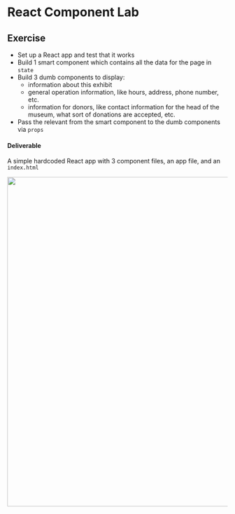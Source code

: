 # React Component Lab

## Exercise

- Set up a React app and test that it works
- Build 1 smart component which contains all the data for the page in `state`
- Build 3 dumb components to display:
  + information about this exhibit
  + general operation information, like hours, address, phone number, etc.
  + information for donors, like contact information for the head of the museum, what sort of donations are accepted, etc.
- Pass the relevant from the smart component to the dumb components via `props`

#### Deliverable

A simple hardcoded React app with 3 component files, an app file, and an `index.html`

<img width="752" src="https://cloud.githubusercontent.com/assets/25366/9002041/f942dad0-3713-11e5-838f-8670fd50c5cd.png">
